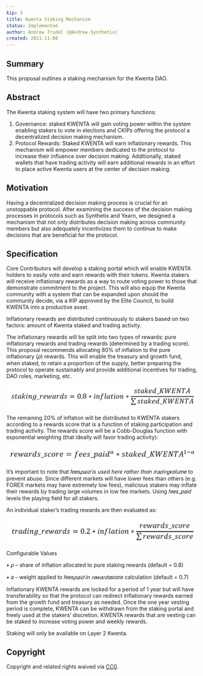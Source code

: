 ```yaml
---
kip: 3
title: Kwenta Staking Mechanism
status: Implemented
author: Andrew Trudel (@Andrew-Synthetix)
created: 2021-11-08
---
```


## Summary

This proposal outlines a staking mechanism for the Kwenta DAO.

## Abstract

The Kwenta staking system will have two primary functions:

1. Governance: staked KWENTA will gain voting power within the system enabling stakers to vote in elections and CKIPs offering the protocol a decentralized decision making mechanism.
2. Protocol Rewards: Staked KWENTA will earn inflationary rewards. This mechanism will empower members dedicated to the protocol to increase their influence over decision making. Additionally, staked wallets that have trading activity will earn additional rewards in an effort to place active Kwenta users at the center of decision making.

## Motivation

Having a decentralized decision making process is crucial for an unstoppable protocol. After examining the success of the decision making processes in protocols such as Synthetix and Yearn, we designed a mechanism that not only distributes decision making across community members but also adequately incentivizes them to continue to make decisions that are beneficial for the protocol.

## Specification

Core Contributors will develop a staking portal which will enable KWENTA holders to easily vote and earn rewards with their tokens. Kwenta stakers will receive inflationary rewards as a way to route voting power to those that demonstrate commitment to the project. This will also equip the Kwenta community with a system that can be expanded upon should the community decide, via a KIP approved by the Elite Council, to build KWENTA into a productive asset.

Inflationary rewards are distributed continuously to stakers based on two factors: amount of Kwenta staked and trading activity.

The inflationary rewards will be split into two types of rewards: pure inflationary rewards and trading rewards (determined by a trading score). This proposal recommends allocating 80% of inflation to the pure inflationary (𝜌) rewards. This will enable the treasury and growth fund, when staked, to retain a proportion of the supply, better preparing the protocol to operate sustainably and provide additional incentives for trading, DAO roles, marketing, etc.

![Staking](assets/staking.png)

The remaining 20% of inflation will be distributed to KWENTA stakers according to a
rewards score that is a function of staking participation and trading activity. The rewards
score will be a Cobb-Douglas function with exponential weighting (that ideally will favor
trading activity):

![Staking Rewards](assets/rewards-score.png)

It’s important to note that 𝑓𝑒𝑒𝑠*𝑝𝑎𝑖𝑑 is used here rather than 𝑡𝑟𝑎𝑑𝑖𝑛𝑔*𝑣𝑜𝑙𝑢𝑚𝑒 to prevent
abuse. Since different markets will have lower fees than others (e.g. FOREX markets
may have extremely low fees), malicious stakers may inflate their rewards by trading
large volumes in low fee markets. Using 𝑓𝑒𝑒𝑠_𝑝𝑎𝑖𝑑 levels the playing field for all stakers.

An individual staker’s trading rewards are then evaluated as:

![Rewards Score](assets/trading-rewards.png)

Configurable Values

• 𝜌 – share of inflation allocated to pure staking rewards (default = 0.8)

• 𝑎 – weight applied to 𝑓𝑒𝑒𝑠*𝑝𝑎𝑖𝑑 in 𝑟𝑒𝑤𝑎𝑟𝑑𝑠*𝑠𝑐𝑜𝑟𝑒 calculation (default = 0.7)

Inflationary KWENTA rewards are locked for a period of 1 year but will have transferability so that the protocol can redirect inflationary rewards earned from the growth fund and treasury as needed. Once the one year vesting period is complete, KWENTA can be withdrawn from the staking portal and freely used at the stakers’ discretion. KWENTA rewards that are vesting can be staked to increase voting power and weekly rewards.

Staking will only be available on Layer 2 Kwenta.

## Copyright

Copyright and related rights waived via [CC0](https://creativecommons.org/publicdomain/zero/1.0/).
